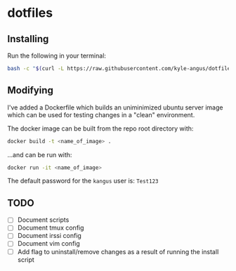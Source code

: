 # dotfiles

## Installing

Run the following in your terminal:

```bash 
bash -c "$(curl -L https://raw.githubusercontent.com/kyle-angus/dotfiles/master/install.sh)"
```

## Modifying

I've added a Dockerfile which builds an uniminimized ubuntu server image which can be used
for testing changes in a "clean" environment.

The docker image can be built from the repo root directory with: 


```bash
docker build -t <name_of_image> .
```

...and can be run with: 

```bash
docker run -it <name_of_image>
```

The default password for the `kangus` user is: `Test123`

## TODO

- [ ] Document scripts
- [ ] Document tmux config
- [ ] Document irssi config
- [ ] Document vim config
- [ ] Add flag to uninstall/remove changes as a result of running the install script
